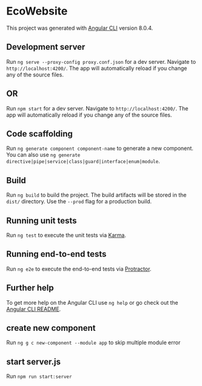 # EcoWebsite

This project was generated with [Angular CLI](https://github.com/angular/angular-cli) version 8.0.4.

## Development server

Run `ng serve --proxy-config proxy.conf.json` for a dev server. Navigate to `http://localhost:4200/`. The app will automatically reload if you change any of the source files.

## OR
Run `npm start` for a dev server. Navigate to `http://localhost:4200/`. The app will automatically reload if you change any of the source files.

## Code scaffolding

Run `ng generate component component-name` to generate a new component. You can also use `ng generate directive|pipe|service|class|guard|interface|enum|module`.

## Build

Run `ng build` to build the project. The build artifacts will be stored in the `dist/` directory. Use the `--prod` flag for a production build.

## Running unit tests

Run `ng test` to execute the unit tests via [Karma](https://karma-runner.github.io).

## Running end-to-end tests

Run `ng e2e` to execute the end-to-end tests via [Protractor](http://www.protractortest.org/).

## Further help

To get more help on the Angular CLI use `ng help` or go check out the [Angular CLI README](https://github.com/angular/angular-cli/blob/master/README.md).

## create new component 

Run `ng g c new-component --module app` to skip multiple module error


## start server.js

Run `npm run start:server`
